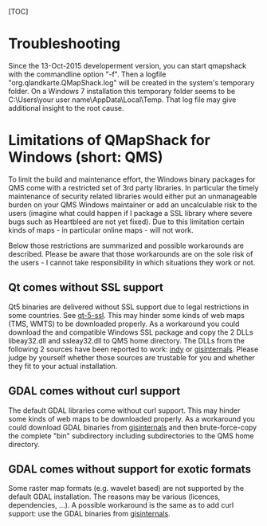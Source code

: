 [TOC]

# Troubleshooting

Since the 13-Oct-2015 developerment version, you can start qmapshack 
with the commandline option "-f".
Then a logfile "org.qlandkarte.QMapShack.log" will be created in 
the system's temporary folder.
On a Windows 7 installation this temporary folder seems to be 
C:\Users\your user name\AppData\Local\Temp. 
That log file may give additional insight to the root cause.

# Limitations of QMapShack for Windows (short: QMS)

To limit the build and maintenance effort, the Windows binary packages 
for QMS come with a restricted set of 3rd party libraries.
In particular the timely maintenance of security related libraries would 
either put an unmanageable burden on your QMS Windows maintainer or add 
an uncalculable risk to the users (imagine what could happen if I package 
a SSL library where severe bugs such as Heartbleed are not yet fixed).
Due to this limitation certain kinds of maps - in particular online maps - 
will not work.

Below those restrictions are summarized and  possible workarounds are 
described. Please be aware that those workarounds are on the sole risk 
of the users - I cannot take responsibility in which situations they work 
or not.

## Qt comes without SSL support

Qt5 binaries are delivered without SSL support due to legal restrictions in 
some countries. See [qt-5-ssl](http://doc.qt.io/qt-5/ssl.html).
This may hinder some kinds of web maps (TMS, WMTS) to be downloaded properly.
As a workaround you could download the and compatible Windows SSL package
and copy the 2 DLLs libeay32.dll and ssleay32.dll to QMS home directory.
The DLLs from the following 2 sources have been reported to work: 
[indy](https://indy.fulgan.com/SSL/openssl-1.0.2d-x64_86-win64.zip) or
[gisinternals](http://download.gisinternals.com/sdk/downloads/release-1800-x64-gdal-1-11-1-mapserver-6-4-1.zip).
Please judge by yourself whether those sources are trustable for you and 
whether they fit to your actual installation.

## GDAL comes without curl support

The default GDAL libraries come without curl support. 
This may hinder some kinds of web maps to be downloaded properly.
As a workaround you could download GDAL binaries from 
[gisinternals](http://download.gisinternals.com/sdk/downloads/release-1800-x64-gdal-1-11-1-mapserver-6-4-1.zip)
and then brute-force-copy the complete "bin" subdirectory including 
subdirectories to the QMS home directory.

## GDAL comes without support for exotic formats

Some raster map formats (e.g. wavelet based) are not supported by the default
GDAL installation. The reasons may be various (licences, dependencies, ...).
A possible workaround is the same as to add curl support: use the GDAL binaries 
from [gisinternals](http://gisinternals.com/).
